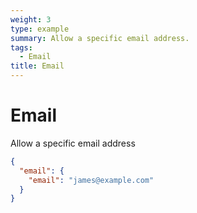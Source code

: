 ```yaml
---
weight: 3
type: example
summary: Allow a specific email address.
tags:
  - Email
title: Email
---
```


# Email

Allow a specific email address

```json
{
  "email": {
    "email": "james@example.com"
  }
}
```